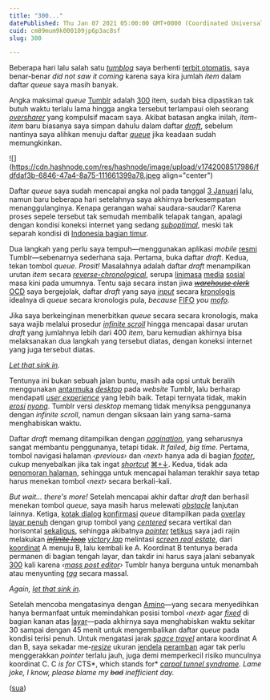 ```yaml
---
title: "300..."
datePublished: Thu Jan 07 2021 05:00:00 GMT+0000 (Coordinated Universal Time)
cuid: cm89mum9k000109jp6p3ac8sf
slug: 300

---
```


Beberapa hari lalu salah satu [*tumblog*](https://linklist.graphicdesigner.work) saya berhenti [terbit otomatis](https://ifttt.com/tumblr), saya benar-benar *did not saw it coming* karena saya kira jumlah *item* dalam daftar *queue* saya masih banyak.

Angka maksimal *queue* [Tumblr](http://tumblr.com) adalah [300](https://unwrapping.tumblr.com/post/83154932683/total-tumblr-queue-limit-300) item, sudah bisa dipastikan tak butuh waktu terlalu lama hingga angka tersebut terlampaui oleh seorang [*oversharer*](https://jessicahische.is/anoversharer) yang kompulsif macam saya. Akibat batasan angka inilah, *item-item* baru biasanya saya simpan dahulu dalam daftar [*draft*](https://tumblr.zendesk.com/hc/en-us/articles/231476267-Drafts), sebelum nantinya saya alihkan menuju daftar [*queue*](https://tumblr.zendesk.com/hc/en-us/articles/231481827-Queued-posts) jika keadaan sudah memungkinkan.

![](https://cdn.hashnode.com/res/hashnode/image/upload/v1742008517986/fdfdaf3b-6846-47a4-8a75-111661399a78.jpeg align="center")

Daftar *queue* saya sudah mencapai angka nol pada tanggal [3 Januari](https://twitter.com/ofisia/status/1345577750938202113) lalu, namun baru beberapa hari setelahnya saya akhirnya berkesempatan menanggulanginya. Kenapa gerangan wahai saudara-saudari? Karena proses sepele tersebut tak semudah membalik telapak tangan, apalagi dengan kondisi koneksi internet yang sedang [*suboptimal*](https://en.wiktionary.org/wiki/suboptimal), meski tak separah kondisi di [Indonesia bagian timur](https://lokadata.id/artikel/kesenjangan-sinyal-dari-indonesia-timur).

Dua langkah yang perlu saya tempuh—menggunakan aplikasi *mobile* [resmi](https://tumblr.com/apps) Tumblr—sebenarnya sederhana saja. Pertama, buka daftar *draft*. Kedua, tekan tombol *queue*. *Prosit!* Masalahnya adalah daftar *draft* menampilkan urutan *item* secara [*reverse-chronological*](https://en.wikipedia.org/wiki/Reverse_chronology), serupa [linimasa](https://en.wikipedia.org/wiki/Timeline) [media](https://facebook.com) [sosial](https://twitter.com) masa kini pada umumnya. Tentu saja secara instan jiwa [*<s>warehouse clerk</s>*](https://betterteam.com/warehouse-clerk-job-description) [OCD](https://en.wikipedia.org/wiki/Obsessive%E2%80%93compulsive_disorder) saya bergejolak, daftar *draft* yang saya [*input*](https://en.wikipedia.org/wiki/Input_\(computer_science\)) secara [kronologis](https://en.wikipedia.org/wiki/Chronology) idealnya di *queue* secara kronologis pula, *because* [FIFO](https://en.wikipedia.org/wiki/FIFO_\(computing_and_electronics\)) *you* [*mofo*](https://en.wiktionary.org/wiki/mofo#Etymology).

Jika saya berkeinginan menerbitkan *queue* secara secara kronologis, maka saya wajib melalui prosedur [*infinite scroll*](https://en.wiktionary.org/wiki/infinite_scroll) hingga mencapai dasar urutan *draft* yang jumlahnya lebih dari 400 *item*, baru kemudian akhirnya bisa melaksanakan dua langkah yang tersebut diatas, dengan koneksi internet yang juga tersebut diatas.

[*Let that sink in*](https://urbandictionary.com/define.php?term=let%20that%20sink%20in)*.*

Tentunya ini bukan sebuah jalan buntu, masih ada opsi untuk beralih menggunakan [antarmuka](https://en.wikipedia.org/wiki/Interface_\(computing\)) [*desktop*](https://en.wikipedia.org/wiki/Desktop_environment) pada *website* Tumblr, lalu berharap mendapati [*user experience*](https://en.wikipedia.org/wiki/User_experience) yang lebih baik. Tetapi ternyata tidak, makin [*erosi*](https://youtube.com/watch?v=l7aYuk0IHNg) [*nyong*](https://id.wikipedia.org/wiki/Bahasa_Jawa_Tegal). Tumblr versi *desktop* memang tidak menyiksa penggunanya dengan *infinite scroll*, namun dengan siksaan lain yang sama-sama menghabiskan waktu.

Daftar *draft* memang ditampilkan dengan [*pagination*](https://en.wikipedia.org/wiki/Pagination#In_web_browsers), yang seharusnya sangat membantu penggunanya, tetapi tidak. *It failed, big time*. Pertama, tombol navigasi halaman *‹previous›* dan *‹next›* hanya ada di bagian [*footer*](https://en.wikipedia.org/wiki/Page_footer#Webpages), cukup menyebalkan jika tak ingat [*shortcut*](https://en.wikipedia.org/wiki/Keyboard_shortcut) [⌘+↓](https://defkey.com/what-means/command-down). Kedua, tidak ada [penomoran halaman](https://en.wikipedia.org/wiki/Page_numbering), sehingga untuk mencapai halaman terakhir saya tetap harus menekan tombol *‹next›* secara berkali-kali.

*But wait... there's more!* Setelah mencapai akhir daftar *draft* dan berhasil menekan tombol *queue*, saya masih harus melewati [*obstacle*](https://onyxocean.com/how-to-solve-your-biggest-obstacles-with-user-experience) lanjutan lainnya. Ketiga, [kotak dialog](https://en.wikipedia.org/wiki/Dialog_box) [konfirmasi](https://en.wikipedia.org/wiki/Confirmation_dialog_box) *queue* ditampilkan pada [overlay layar penuh](https://css-tricks.com/considerations-styling-modal/#dealing-with-the-overlay) dengan grup tombol yang [*centered*](https://css-tricks.com/centering-css-complete-guide) secara vertikal dan horisontal [sekaligus](https://developer.mozilla.org/en-US/docs/Web/CSS/CSS_Flexible_Box_Layout/Aligning_Items_in_a_Flex_Container), sehingga akibatnya [*pointer*](https://en.wikipedia.org/wiki/Pointer_\(user_interface\)) [tetikus](https://en.wikipedia.org/wiki/Computer_mouse) saya jadi rajin melakukan [*<s>infinite loop</s>*](https://en.wikipedia.org/wiki/Infinite_loop) [*victory lap*](https://en.wikipedia.org/wiki/Victory_lap) melintasi [*screen real estate*](https://nngroup.com/articles/utilize-available-screen-space), dari [koordinat](https://docs.microsoft.com/en-us/windows/win32/gdi/window-coordinate-system) A menuju B, lalu kembali ke A. Koordinat B tentunya berada permanen di bagian tengah layar, dan takdir ini harus saya jalani sebanyak [300](https://en.wikipedia.org/wiki/300_\(film\)) kali karena *‹*[*mass post editor*](https://oreilly.com/library/view/tumblr-for-dummies/9781118370827/a12_08_9781118370827-ch05.html)*›* Tumblr hanya berguna untuk menambah atau menyunting [*tag*](https://en.wikipedia.org/wiki/Tag_\(metadata\)#Within_a_blog) secara massal.

*Again,* [*let that sink in*](https://youtu.be/32hUIGnMpOY?t=159)*.*

Setelah mencoba mengatasinya dengan [Amino](https://aminoeditor.com)—yang secara menyedihkan hanya bermanfaat untuk memindahkan posisi tombol *‹next›* agar [*fixed*](https://developer.mozilla.org/en-US/docs/Web/CSS/position) di bagian kanan atas [layar](https://developer.mozilla.org/en-US/docs/Web/CSS/Viewport_concepts)—pada akhirnya saya menghabiskan waktu sekitar 30 sampai dengan 45 menit untuk mengembalikan daftar *queue* pada kondisi terisi penuh. Untuk mengatasi jarak [*space travel*](https://en.wikipedia.org/wiki/Elon_Musk%27s_Tesla_Roadster#/media/File:Elon_Musk's_Tesla_Roadster_\(40110297852\).jpg) antara koordinat A dan B, saya sekadar me-[*resize*](http://resizemybrowser.com/) ukuran [jendela](https://en.wikipedia.org/wiki/Window_\(computing\)) [peramban](https://en.wikipedia.org/wiki/Web_browser) agar tak perlu menggerakkan *pointer* terlalu jauh, juga demi memperkecil risiko munculnya koordinat C. C *is for* CTS*, which stands for* [*carpal tunnel syndrome*](https://en.wikipedia.org/wiki/Carpal_tunnel_syndrome)*. Lame joke, I know, please blame my <s>bad</s> inefficient day.*

([sua](https://sua.ist))